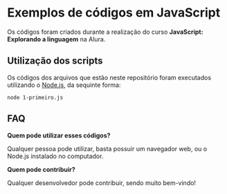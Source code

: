 # Exemplos de códigos em JavaScript

Os códigos foram criados durante a realização do curso **JavaScript: Explorando a linguagem** na Alura.

## Utilização dos scripts

Os códigos dos arquivos que estão neste repositório foram executados utilizando o [Node.js](https://nodejs.org/pt), da sequinte forma:
```
node 1-primeiro.js
```
## FAQ

**Quem pode utilizar esses códigos?**

Qualquer pessoa pode utilizar, basta possuir um navegador web, ou o Node.js instalado no computador.

**Quem pode contribuir?**

Qualquer desenvolvedor pode contribuir, sendo muito bem-vindo!